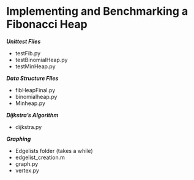 # Implementing and Benchmarking a Fibonacci Heap
**_Unittest Files_** 
* testFib.py
* testBinomialHeap.py
* testMinHeap.py

**_Data Structure Files_**
* fibHeapFinal.py
* binomialheap.py
* Minheap.py
   
**_Dijkstra’s Algorithm_**
* dijkstra.py
   
**_Graphing_**
* Edgelists folder (takes a while)
* edgelist_creation.m
* graph.py
* vertex.py
